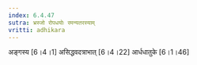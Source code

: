 ```yaml
---
index: 6.4.47
sutra: भ्रस्जो रोपधयोः रमन्यतरस्याम्‌
vritti: adhikara
---
```


 अङ्गस्य [6।4।1]  असिद्धवदत्राभात् [6।4।22]  आर्धधातुके [6।1।46] 